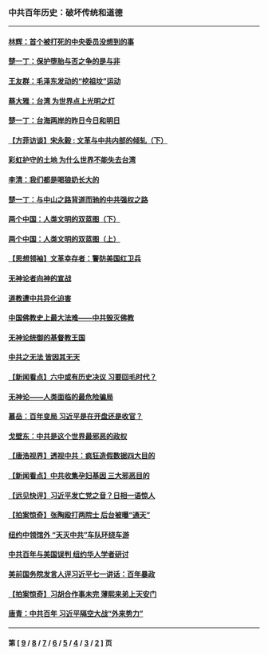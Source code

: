 ### 中共百年历史：破坏传统和道德
---
#### [林辉：首个被打死的中央委员没想到的事](../../pages/nf1176114/n13987400.md?06040430) 
#### [楚一丁：保护堕胎与否之争的是与非](../../pages/nf1176114/n13815642.md?06040430) 
#### [王友群：毛泽东发动的“挖祖坟”运动](../../pages/nf1176114/n13723639.md?06040430) 
#### [蔡大雅：台湾 为世界点上光明之灯](../../pages/nf1176114/n13531530.md?06040430) 
#### [楚一丁：台海两岸的昨日今日和明日](../../pages/nf1176114/n13531468.md?06040430) 
#### [【方菲访谈】宋永毅 : 文革与中共内部的倾轧（下）](../../pages/nf1176114/n13486836.md?06040430) 
#### [彩虹护守的土地 为什么世界不能失去台湾](../../pages/nf1176114/n13476849.md?06040430) 
#### [李清：我们都是喝狼奶长大的](../../pages/nf1176114/n13471478.md?06040430) 
#### [楚一丁：与中山之路背道而驰的中共强权之路](../../pages/nf1176114/n13437270.md?06040430) 
#### [两个中国：人类文明的双蓝图（下）](../../pages/nf1176114/n13423132.md?06040430) 
#### [两个中国：人类文明的双蓝图（上）](../../pages/nf1176114/n13422687.md?06040430) 
#### [【思想领袖】文革幸存者：警防美国红卫兵](../../pages/nf1176114/n13339289.md?06040430) 
#### [无神论者向神的宣战](../../pages/nf1176114/n13281535.md?06040430) 
#### [道教遭中共异化迫害](../../pages/nf1176114/n13281463.md?06040430) 
#### [中国佛教史上最大法难——中共毁灭佛教](../../pages/nf1176114/n13281397.md?06040430) 
#### [无神论统御的基督教王国](../../pages/nf1176114/n13281280.md?06040430) 
#### [中共之无法 皆因其无天](../../pages/nf1176114/n13281088.md?06040430) 
#### [【新闻看点】六中或有历史决议 习要回毛时代？](../../pages/nf1176114/n13222895.md?06040430) 
#### [无神论——人类面临的最危险骗局](../../pages/nf1176114/n13196137.md?06040430) 
#### [慕岳：百年变局 习近平是在开盘还是收官？](../../pages/nf1176114/n13206516.md?06040430) 
#### [戈壁东：中共是这个世界最邪恶的政权](../../pages/nf1176114/n13085641.md?06040430) 
#### [【唐浩视界】透视中共：疯狂造假数据四大目的](../../pages/nf1176114/n13080590.md?06040430) 
#### [【新闻看点】中共收集孕妇基因 三大邪恶目的](../../pages/nf1176114/n13077182.md?06040430) 
#### [【远见快评】习近平发亡党之音？日相一语惊人](../../pages/nf1176114/n13074809.md?06040430) 
#### [【拍案惊奇】张陶殴打两院士 后台被曝“通天”](../../pages/nf1176114/n13070496.md?06040430) 
#### [纽约中领馆外 “天灭中共”车队环绕车游](../../pages/nf1176114/n13070693.md?06040430) 
#### [中共百年与美国误判 纽约华人学者研讨](../../pages/nf1176114/n13067969.md?06040430) 
#### [美前国务院发言人评习近平七一讲话：百年暴政](../../pages/nf1176114/n13066986.md?06040430) 
#### [【拍案惊奇】习胡合作事未完 薄熙来弟上天安门](../../pages/nf1176114/n13065867.md?06040430) 
#### [唐青：中共百年 习近平隔空大战“外来势力”](../../pages/nf1176114/n13065976.md?06040430) 

---
#### 第 [ [9](./9.md?06040430) / [8](./8.md?06040430) / [7](./7.md?06040430) / [6](./6.md?06040430) / [5](./5.md?06040430) / [4](./4.md?06040430) / [3](./3.md?06040430) / [2](./2.md?06040430) ] 页
